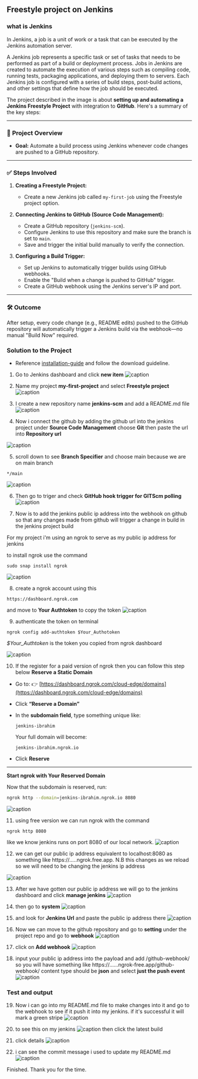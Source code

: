 ## Freestyle project on Jenkins
### what is Jenkins

In Jenkins, a job is a unit of work or a task that can be executed by the Jenkins automation server.

A Jenkins job represents a specific task or set of tasks that needs to be performed as part of a build or deployment process. Jobs in Jenkins are created to automate the execution of various steps such as compiling code, running tests, packaging applications, and deploying them to servers. Each Jenkins job is configured with a series of build steps, post-build actions, and other settings that define how the job should be executed.

The project described in the image is about **setting up and automating a Jenkins Freestyle Project** with integration to **GitHub**. Here's a summary of the key steps:

---

### 🔧 **Project Overview**

* **Goal:** Automate a build process using Jenkins whenever code changes are pushed to a GitHub repository.

---

### ✅ **Steps Involved**

1. **Creating a Freestyle Project:**

   * Create a new Jenkins job called `my-first-job` using the Freestyle project option.

2. **Connecting Jenkins to GitHub (Source Code Management):**

   * Create a GitHub repository (`jenkins-scm`).
   * Configure Jenkins to use this repository and make sure the branch is set to `main`.
   * Save and trigger the initial build manually to verify the connection.

3. **Configuring a Build Trigger:**

   * Set up Jenkins to automatically trigger builds using GitHub webhooks.
   * Enable the "Build when a change is pushed to GitHub" trigger.
   * Create a GitHub webhook using the Jenkins server's IP and port.

---

### 🛠 **Outcome**

After setup, every code change (e.g., README edits) pushed to the GitHub repository will automatically trigger a Jenkins build via the webhook—no manual "Build Now" required.

### Solution to the Project
- Reference [installation-guide](https://github.com/Heebrah/intro-to-jekins) and follow the download guideline.
1. Go to Jenkins dashboard and click **new item**
![caption](/img/1.dashboard.jpg)

2. Name my project **my-first-project** and select **Freestyle project** ![caption](/img/2.free-style-project.jpg)

3. I create a new repository name **jenkins-scm** and add a README.md file
![caption](/img/3.repository-created.jpg)

4. Now i connect the github by adding the github url into the jenkins project under **Source Code Management** choose **Git** then paste the url into **Repository url**

![caption](/img/10.add-git.jpg)

5. scroll down to see **Branch Specifier** and choose main because we are on main branch
```
*/main
```
![caption](/img/11.main-branch.jpg)

6. Then go to triger and check
**GitHub hook trigger for GITScm polling**
![caption](/img/12.trigger.jpg)

7. Now is to add the jenkins public ip address into the webhook on github so that any changes made from github will trigger a change in build in the jenkins project build

For my project i'm using an ngrok to serve as my public ip address for jenkins

to install ngrok use the command
```
sudo snap install ngrok
```
![caption](/img/24.ngrok-installation.jpg)


8. create a ngrok account using this 
```
https://dashboard.ngrok.com
```
and move to **Your Authtoken** to copy the token
![caption](/img/27.autentication.jpg)


9. authenticate the token on terminal
```
ngrok config add-authtoken $Your_Authotoken
```
*$Your_Authtoken* is the token you copied from ngrok dashboard

![caption](/img/28.authenticate-ngrok.jpg)

10. If the register for a paid version of ngrok then you can follow this step below
**Reserve a Static Domain**

-  Go to:
   👉 [https://dashboard.ngrok.com/cloud-edge/domains](https://dashboard.ngrok.com/cloud-edge/domains)

- Click **“Reserve a Domain”**

- In the **subdomain field**, type something unique like:

   ```
   jenkins-ibrahim
   ```

   Your full domain will become:

   ```
   jenkins-ibrahim.ngrok.io
   ```

- Click **Reserve**

---

 **Start ngrok with Your Reserved Domain**

Now that the subdomain is reserved, run:

```bash
ngrok http --domain=jenkins-ibrahim.ngrok.io 8080
```
![caption](/img/26.ngrok-webpage.jpg)

11. using free version we can run ngrok with the command

```
ngrok http 8080
```
like we know jenkins runs on port 8080 of our local network. 
![caption](/img/25.run-grok-on-8080.jpg)

12. we can get our public ip address equivalent to localhost:8080 as something like https://.....ngrok.free.app.
N.B this changes as we reload so we will need to be changing the jenkins ip address

![caption](/img/23.ngrok-http-8080.jpg)

13. After we have gotten our public ip address we will go to the jenkins dashboard and click **manage jenkins**
![caption](/img/20.manage-jenkins.jpg)

14. then go to **system**
![caption](/img/21.system-jenkins.jpg)

15. and look for **Jenkins Url** and paste the public ip address there
![caption](/img/22.public-ip-address.jpg)

16. Now we can move to the github repository and go to **setting** under the project repo and go to **webhook** 
![caption](/img/13.webhook-github.jpg)

17. click on **Add webhook**
![caption](/img/29.add-webhook.jpg)

18. input your public ip address into the payload and add /github-webhook/ so you will have something like https://......ngrok-free.app/github-webhook/
content type should be **json**
and select **just the push event**
![caption](/img/30.added-webhook.jpg)

### Test and output

19. Now i can go into my README.md file to make changes into it and go to the webhook to see if it push it into my jenkins. if it's successful it will mark a green stripe
![caption](/img/14.successful-github-update.jpg)

20. to see this on my jenkins 
![caption](/img/31.going-to-build.jpg)
then click the latest build

21. click details
![caption](/img/15.update-success.jpg)

22. i can see the commit message i used to update my README.md
![caption](/img/16.updated-changes-jenkins.jpg)

Finished. Thank you for the time.





